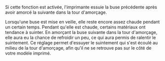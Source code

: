 Si cette fonction est activée, l'imprimante essuie la buse précédente après avoir amorcé la suivante dans la tour d'amorçage.

Lorsqu'une buse est mise en veille, elle reste encore assez chaude pendant un certain temps. Pendant qu'elle est chaude, certains matériaux ont tendance à suinter. En amorçant la buse suivante dans la tour d'amorçage, elle aura eu la chance de refroidir un peu, ce qui aura permis de ralentir le suintement. Ce réglage permet d'essuyer le suintement qui s'est écoulé au milieu de la tour d'amorçage, afin qu'il ne se retrouve pas sur le côté de votre modèle imprimé.

